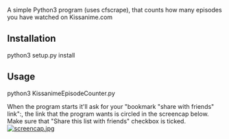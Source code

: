 A simple Python3 program (uses cfscrape), that counts how many episodes you have watched on Kissanime.com

## Installation
python3 setup.py install

## Usage
python3 KissanimeEpisodeCounter.py

When the program starts it'll ask for your "bookmark "share with friends" link":, the link that the program wants is circled
in the screencap below. Make sure that "Share this list with friends" checkbox is ticked.
[![screencap.jpg](https://s12.postimg.org/jh2pldvv1/screencap.jpg)](https://postimg.org/image/iesj2ud1l/)

